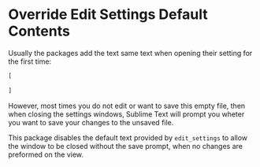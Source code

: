 
# Override Edit Settings Default Contents

Usually the packages add the text same text when opening their setting for the first time:
```javascript
[
    
]
```

However, most times you do not edit or want to save this empty file, then when closing the
settings windows, Sublime Text will prompt you wheter you want to save your changes to the
unsaved file.

This package disables the default text provided by `edit_settings` to allow the window to 
be closed without the save prompt, when no changes are preformed on the view.

